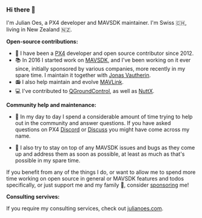 ### Hi there 👋

I'm Julian Oes, a PX4 developer and MAVSDK maintainer. I'm Swiss :switzerland:, living in New Zealand :new_zealand:.

**Open-source contributions:**

- :helicopter:  I have been a [PX4](https://github.com/PX4/PX4-Autopilot) developer and open source contributor since 2012.
- :books: In 2016 I started work on [MAVSDK](https://github.com/mavlink/MAVSDK), and I've been working on it ever since, initially sponsored by various companies, more recently in my spare time. I maintain it together with [Jonas Vautherin](https://github.com/JonasVautherin).
- :radio: I also help maintain and evolve [MAVLink](https://github.com/mavlink/mavlink).
- :computer: I've contributed to [QGroundControl](https://github.com/mavlink/qgroundcontrol), as well as [NuttX](https://github.com/apache/nuttx).

**Community help and maintenance:**

- :speech_balloon: In my day to day I spend a considerable amount of time trying to help out in the community and answer questions. If you have asked questions on PX4 [Discord](https://discord.com/invite/Dronecode) or [Discuss](https://discuss.px4.io/) you might have come across my name.

- :bug: I also try to stay on top of any MAVSDK issues and bugs as they come up and address them as soon as possible, at least as much as that's possible in my spare time.

If you benefit from any of the things I do, or want to allow me to spend more time working on open source in general or MAVSDK features and todos specifically, or just support me and my family :baby:, consider [sponsoring](https://github.com/sponsors/julianoes) me!

**Consulting servives:**

If you require my consulting services, check out [julianoes.com](https://julianoes.com/).
